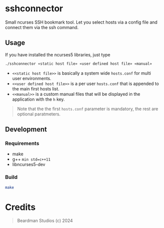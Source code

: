 # sshconnector
Small ncurses SSH bookmark tool. Let you select hosts via a config file and connect them via the ssh command.

## Usage
If you have installed the ncurses5 libraries, just type
```bash
./sshconnector «static host file» «user defined host file» «manual»
```

- `<<static host file>>` is basically a system wide `hosts.conf` for multi user environments.
- `<<user defined host file>>` is a per user `hosts.conf` that is appended to the main first hosts list.
- `<<manual>>` is a custom manual files that will be displayed in the application with the `h` key.

> Note that the the first `hosts.conf` parameter is mandatory, the rest are optional paratmeters.

## Development
### Requirements
- make
- g++ `min std=c++11`
- libncurses5-dev

### Build
```bash
make
```

# Credits
> Beardman Studios (c) 2024
